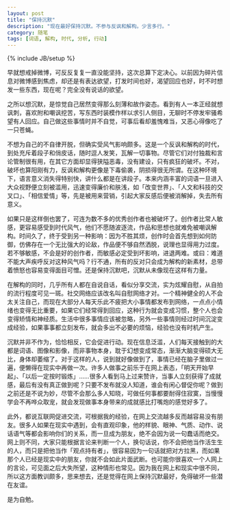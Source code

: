 ```yaml
---
layout: post
title: "保持沉默"
description: "现在最好保持沉默。不参与反讽和解构。少言多行。"
category: 随笔
tags: [词语, 解构, 时代, 分析, 行动]
---
```

{% include JB/setup %}

早就想戒掉微博，可反反复复一直没能坚持，这次总算下定决心。以前因为碎片信息对微博感到焦虑，却还是有表达欲望，打发时间也好，渴望回应也好，时不时想发一些东西，现在呢？完全没有说话的欲望。

之所以想沉默，是惊觉自己居然变得那么刻薄和故作姿态。看到有人一本正经就想讽刺，喜欢附和嘲讽挖苦，写东西时装模作样以求引人侧目，无聊时不停发牢骚希望有人回应。自己做这些事情时并不自觉，可事后看却羞愧难当，又恶心得像吃了一只苍蝇。

不想为自己的不自律开脱，但确实受风气影响颇多。这是一个反讽和解构的时代，到处充斥着段子和俏皮话，随时逗人发笑，瓦解一切事物。尽管它们对付独裁和言论管制很有用，在其它方面却显得狭隘恶毒，没有建设，只有疯狂的破坏。不对，破坏也算阳刚有力，反讽和解构更像是下毒偷袭，阴损得很无所谓。在这种环境下，语言意义消失得特别快，讲什么都是在讲段子。本来内涵丰富的词语一旦进入大众视野便立刻被滥用，迅速变得廉价和肤浅，如「改变世界」、「人文和科技的交叉口」、「相信爱情」等，先是被用来营销，引起大家反感后便被消解掉，失去所有意义。

如果只是这样倒也罢了，可连为数不多的优秀创作者也被破坏了。创作者比常人敏感，更容易感受到时代风气，他们不愿随波逐流，作品和思想也就难免被嘲讽解构。时间久了，终于受到另一种影响：因为不胜其烦，创作时会首先想到如何防御，仿佛存在一个无比强大的论敌，作品便不够自然洒脱，说理也显得用力过度。若不够敏感，不会是好的创作者，而敏感必定受到坏影响，进退两难。或曰：难道不能大声疾呼反对这种风气吗？行不通，所有的反对只会成为解构的新素材，总带着愤怒也容易变得面目可憎。还是保持沉默吧，沉默从未像现在这样有力量。

在解构的同时，几乎所有人都在自说自话，看似分享交流，实为炫耀自慰，从自拍的流行程度可见一斑。社交网络应该改名叫自慰网络才对。一个精神健全的人不会太关注自己，而现在大部分人每天乐此不疲把大小事情都发布到网络，一点点小情绪也变得无比重要，如果它们经常得到回应，这种行为就会变成习惯，整个人也会变得矫情和神经质。生活中很多事情应该被忽略，另外一些事情则经过时间沉淀变成经验，如果事事都立刻发布，就会多出不必要的烦恼，经验也没有时机产生。

沉默并非不作为，恰恰相反，它会促进行动。现在信息泛滥，人们每天接触到的大都是词语、图像和影像，而非事物本身，耽于幻想变成常态，渐渐大脑变得硕大无比，身体却萎缩了。对于这样的人，说到就好像做到了，事情已经在脑子里做过一遍，便懒得在现实中再做一次。许多人做事之前乐于在网上表态，「明天开始早起」、「以后一定按时锻炼」……很多人看到马上过来赞许，当事人立刻获得了成就感，最后有没有真正做到呢？只要不发布就没人知道，谁会有闲心督促你呢？做到之前还是不说为妙，尽管不会那么多人知晓，可做任何事都要耐得住寂寞，当慢慢学会不再哗众取宠，就会发现做事本身带来的成就感比打嘴炮的感觉好多了。

此外，都说互联网促进交流，可根据我的经验，在网上交流越多反而越容易没有朋友。很多人如果在现实中遇到，会有直观印象，他的样貌、眼神、气质、动作、说话语气等都会影响你们的关系，而一旦成为朋友，绝不会因为说一句蠢话而绝交。网上则不同，大家只能根据言论来判断一个人，换句话说，你不会把他当作活生生的人，而只是把他当作「观点持有者」，很容易因为一句话就把对方拉黑，而如果那个人已经是现实中的朋友，你就不会如此片面武断。也可能你很喜欢一个人网上的言论，可见面之后大失所望，这种情形也常见。因为我在网上和现实中很不同，所以这方面教训颇多，思来想去，还是觉得在网上保持沉默最好，免得破坏一些潜在友谊。

是为自勉。
